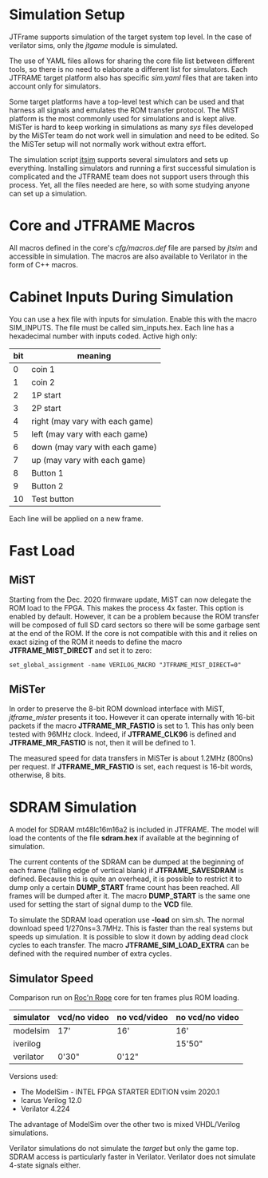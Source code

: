 # Simulation Setup

JTFrame supports simulation of the target system top level. In the case of verilator sims, only the *jtgame* module is simulated.

The use of YAML files allows for sharing the core file list between different tools, so there is no need to elaborate a different list for simulators. Each JTFRAME target platform also has specific *sim.yaml* files that are taken into account only for simulators.

Some target platforms have a top-level test which can be used and that harness all signals and emulates the ROM transfer protocol. The MiST platform is the most commonly used for simulations and is kept alive. MiSTer is hard to keep working in simulations as many *sys* files developed by the MiSTer team do not work well in simulation and need to be edited. So the MiSTer setup will not normally work without extra effort.

The simulation script [jtsim](../bin/jtsim) supports several simulators and sets up everything. Installing simulators and running a first successful simulation is complicated and the JTFRAME team does not support users through this process. Yet, all the files needed are here, so with some studying anyone can set up a simulation.

# Core and JTFRAME Macros

All macros defined in the core's *cfg/macros.def* file are parsed by *jtsim* and accessible in simulation. The macros are also available to Verilator in the form of C++ macros.

# Cabinet Inputs During Simulation

You can use a hex file with inputs for simulation. Enable this with the macro
SIM_INPUTS. The file must be called sim_inputs.hex. Each line has a hexadecimal
number with inputs coded. Active high only:

bit  | meaning
-----|------------
0    | coin 1
1    | coin 2
2    | 1P start
3    | 2P start
4    | right   (may vary with each game)
5    | left    (may vary with each game)
6    | down    (may vary with each game)
7    | up      (may vary with each game)
8    | Button 1
9    | Button 2
10   | Test button

Each line will be applied on a new frame.

# Fast Load

## MiST
Starting from the Dec. 2020 firmware update, MiST can now delegate the ROM load to the FPGA. This makes the process 4x faster. This option is enabled by default. However, it can be a problem because the ROM transfer will be composed of full SD card sectors so there will be some garbage sent at the end of the ROM. If the core is not compatible with this and it relies on exact sizing of the ROM it needs to define the macro **JTFRAME_MIST_DIRECT** and set it to zero:

```
set_global_assignment -name VERILOG_MACRO "JTFRAME_MIST_DIRECT=0"
```

## MiSTer
In order to preserve the 8-bit ROM download interface with MiST, _jtframe_mister_ presents it too. However it can operate internally with 16-bit packets if the macro **JTFRAME_MR_FASTIO** is set to 1. This has only been tested with 96MHz clock. Indeed, if **JTFRAME_CLK96** is defined and **JTFRAME_MR_FASTIO** is not, then it will be defined to 1.

The measured speed for data transfers in MiSTer is about 1.2MHz (800ns) per request. If **JTFRAME_MR_FASTIO** is set, each request is 16-bit words, otherwise, 8 bits.

# SDRAM Simulation
A model for SDRAM mt48lc16m16a2 is included in JTFRAME. The model will load the contents of the file **sdram.hex** if available at the beginning of simulation.

The current contents of the SDRAM can be dumped at the beginning of each frame (falling edge of vertical blank) if **JTFRAME_SAVESDRAM** is defined. Because this is quite an overhead, it is possible to restrict it to dump only a certain **DUMP_START** frame count has been reached. All frames will be dumped after it. The macro **DUMP_START** is the same one used for setting the start of signal dump to the __VCD__ file.

To simulate the SDRAM load operation use **-load** on sim.sh. The normal download speed 1/270ns=3.7MHz. This is faster than the real systems but speeds up simulation. It is possible to slow it down by adding dead clock cycles to each transfer. The macro **JTFRAME_SIM_LOAD_EXTRA** can be defined with the required number of extra cycles.

## Simulator Speed

Comparison run on [Roc'n Rope](https://github.com/jotego/jtkicker) core for ten frames plus ROM loading.

simulator | vcd/no video | no vcd/video | no vcd/no video
----------|--------------|--------------|-----------------
modelsim  |  17'         |   16'        | 16'
iverilog  |              |              | 15'50"
verilator |  0'30"       |  0'12"       |

Versions used:
* The ModelSim - INTEL FPGA STARTER EDITION vsim 2020.1
* Icarus Verilog 12.0
* Verilator 4.224

The advantage of ModelSim over the other two is mixed VHDL/Verilog simulations.

Verilator simulations do not simulate the *target* but only the game top. SDRAM access is particularly faster in Verilator. Verilator does not simulate 4-state signals either.